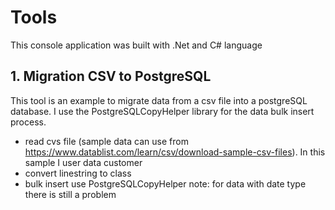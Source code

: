 # Tools
This console application was built with .Net and C# language
## 1. Migration CSV to PostgreSQL
This tool is an example to migrate data from a csv file into a postgreSQL database. I use the PostgreSQLCopyHelper library for the data bulk insert process.
- read cvs file (sample data can use from https://www.datablist.com/learn/csv/download-sample-csv-files). In this sample I user data customer
- convert linestring to class
- bulk insert use PostgreSQLCopyHelper
note: for data with date type there is still a problem 